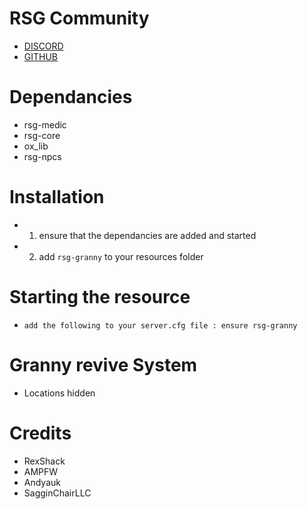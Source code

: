 # RSG Community

- [DISCORD](https://discord.gg/rsg-redm-framework-914413479157448744)
- [GITHUB](https://github.com/iampere4u/rsg-granny)

# Dependancies

- rsg-medic
- rsg-core
- ox_lib
- rsg-npcs

# Installation

- 1. ensure that the dependancies are added and started
- 2. add ``rsg-granny`` to your resources folder

# Starting the resource

- ``add the following to your server.cfg file : ensure rsg-granny``

# Granny revive System

- Locations hidden

# Credits

- RexShack
- AMPFW
- Andyauk
- SagginChairLLC
